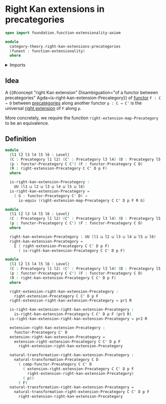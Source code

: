 # Right Kan extensions in precategories

```agda
open import foundation.function-extensionality-axiom

module
  category-theory.right-kan-extensions-precategories
  (funext : function-extensionality)
  where
```

<details><summary>Imports</summary>

```agda
open import category-theory.functors-precategories funext
open import category-theory.natural-transformations-functors-precategories funext
open import category-theory.precategories funext
open import category-theory.right-extensions-precategories funext

open import foundation.dependent-pair-types
open import foundation.equivalences funext
open import foundation.identity-types funext
open import foundation.universe-levels
```

</details>

## Idea

A
{{#concept "right Kan extension" Disambiguation="of a functor between precategories" Agda=is-right-kan-extension-Precategory}}
of [functor](category-theory.functors-precategories.md) `F : C → D` between
[precategories](category-theory.precategories.md) along another functor
`p : C → C'` is the universal
[right extension](category-theory.right-extensions-precategories.md) of `F`
along `p`.

More concretely, we require the function `right-extension-map-Precategory` to be
an equivalence.

## Definition

```agda
module _
  {l1 l2 l3 l4 l5 l6 : Level}
  (C : Precategory l1 l2) (C' : Precategory l3 l4) (D : Precategory l5 l6)
  (p : functor-Precategory C C') (F : functor-Precategory C D)
  (R : right-extension-Precategory C C' D p F)
  where

  is-right-kan-extension-Precategory :
    UU (l1 ⊔ l2 ⊔ l3 ⊔ l4 ⊔ l5 ⊔ l6)
  is-right-kan-extension-Precategory =
    ( G : functor-Precategory C' D) →
      is-equiv (right-extension-map-Precategory C C' D p F R G)

module _
  {l1 l2 l3 l4 l5 l6 : Level}
  (C : Precategory l1 l2) (C' : Precategory l3 l4) (D : Precategory l5 l6)
  (p : functor-Precategory C C') (F : functor-Precategory C D)
  where

  right-kan-extension-Precategory : UU (l1 ⊔ l2 ⊔ l3 ⊔ l4 ⊔ l5 ⊔ l6)
  right-kan-extension-Precategory =
    Σ ( right-extension-Precategory C C' D p F)
      ( is-right-kan-extension-Precategory C C' D p F)

module _
  {l1 l2 l3 l4 l5 l6 : Level}
  (C : Precategory l1 l2) (C' : Precategory l3 l4) (D : Precategory l5 l6)
  (p : functor-Precategory C C') (F : functor-Precategory C D)
  (R : right-kan-extension-Precategory C C' D p F)
  where

  right-extension-right-kan-extension-Precategory :
    right-extension-Precategory C C' D p F
  right-extension-right-kan-extension-Precategory = pr1 R

  is-right-kan-extension-right-kan-extension-Precategory :
    is-right-kan-extension-Precategory C C' D p F (pr1 R)
  is-right-kan-extension-right-kan-extension-Precategory = pr2 R

  extension-right-kan-extension-Precategory :
    functor-Precategory C' D
  extension-right-kan-extension-Precategory =
    extension-right-extension-Precategory C C' D p F
      right-extension-right-kan-extension-Precategory

  natural-transformation-right-kan-extension-Precategory :
    natural-transformation-Precategory C D
      ( comp-functor-Precategory C C' D
        ( extension-right-extension-Precategory C C' D p F
          right-extension-right-kan-extension-Precategory)
        ( p))
      ( F)
  natural-transformation-right-kan-extension-Precategory =
    natural-transformation-right-extension-Precategory C C' D p F
      right-extension-right-kan-extension-Precategory
```
